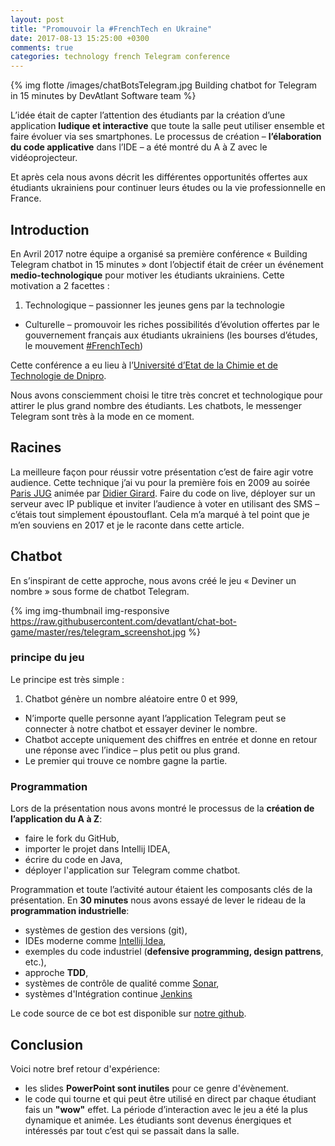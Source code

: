 ```yaml
---
layout: post
title: "Promouvoir la #FrenchTech en Ukraine"
date: 2017-08-13 15:25:00 +0300
comments: true
categories: technology french Telegram conference
---
```


{% img flotte /images/chatBotsTelegram.jpg Building chatbot for Telegram in 15 minutes by DevAtlant Software team %}

L’idée était de capter l’attention des étudiants par la création d’une application __ludique et interactive__ que toute 
la salle peut utiliser ensemble et faire évoluer via ses smartphones. Le processus de création – __l’élaboration du code applicative__ dans l’IDE 
– a été montré du A à Z  avec le vidéoprojecteur. 

 
Et après cela nous avons décrit les différentes opportunités offertes aux étudiants ukrainiens pour continuer leurs 
études ou la vie professionnelle en France.

<!-- more -->

## Introduction
En Avril 2017 notre équipe a organisé sa première conférence « Building Telegram chatbot in 15 minutes » dont l’objectif
 était de créer un événement __medio-technologique__ pour motiver les étudiants ukrainiens. Cette motivation a 2 facettes :
 
1.	Technologique – passionner les jeunes gens par la technologie
*	Culturelle – promouvoir les riches possibilités d’évolution offertes par le gouvernement français aux étudiants 
ukrainiens (les bourses d’études, le mouvement  [#FrenchTech](http://www.lafrenchtech.com))

Cette conférence a eu lieu à l’[Université d’Etat de la Chimie et de Technologie de Dnipro](http://udhtu.edu.ua).

Nous avons consciemment choisi le titre très concret еt technologique pour attirer le plus grand nombre des étudiants. 
Les chatbots, le messenger Telegram sont très à la mode en ce moment. 

## Racines
La meilleure façon pour réussir votre présentation c’est de faire agir votre audience. Cette technique j’ai vu pour la 
première fois en 2009 au soirée [Paris JUG](https://www.parisjug.org) animée par [Didier Girard](https://twitter.com/didiergirard). 
Faire du code on live, déployer sur un serveur avec IP publique et inviter l’audience à voter en utilisant des SMS – c’étais tout 
simplement époustouflant. Cela m’a marqué à tel point que je m’en souviens en 2017 et je le raconte dans cette article.


## Chatbot
En s’inspirant de cette approche, nous avons créé le jeu « Deviner un nombre » sous forme de chatbot Telegram. 

{% img img-thumbnail img-responsive https://raw.githubusercontent.com/devatlant/chat-bot-game/master/res/telegram_screenshot.jpg %}

### principe du jeu 
Le principe est très simple :

1. Chatbot génère un nombre aléatoire entre 0 et 999, 
+	N’importe quelle personne ayant l’application Telegram peut se connecter à notre chatbot et essayer deviner le nombre.
+	Chatbot accepte uniquement des chiffres en entrée et donne en retour une réponse avec l’indice – plus petit ou plus grand. 
+	Le premier qui trouve ce nombre gagne la partie.

### Programmation

Lors de la présentation 
nous avons montré le processus de la __création de l’application du A à Z__:

* faire le fork du GitHub,
* importer le projet dans Intellij IDEA,
* écrire du code en Java,
* déployer l'application sur Telegram comme chatbot.

Programmation et toute l’activité autour étaient les composants clés de la présentation. 
En __30 minutes__ nous avons essayé de lever le rideau de la __programmation industrielle__:

* systèmes de gestion des versions (git), 
* IDEs moderne comme [Intellij Idea](https://www.jetbrains.com/idea/), 
* exemples du code industriel (__defensive programming, design pattrens__, etc.), 
* approche __TDD__, 
* systèmes de contrôle de qualité comme [Sonar](https://www.sonarqube.org),
* systèmes d'Intégration continue [Jenkins](https://jenkins-ci.org)

Le code source de ce bot est disponible sur [notre github](https://github.com/devatlant/chat-bot-game).

## Conclusion

Voici notre bref retour d'expérience:  

* les slides __PowerPoint sont inutiles__ pour ce genre d'évènement.  
* le code qui tourne et qui peut être utilisé en direct par chaque étudiant fais un __"wow"__ effet. 
La période d’interaction avec le jeu a été la plus dynamique et animée. Les étudiants sont devenus énergiques et intéressés par tout c’est qui se passait dans la salle.      

